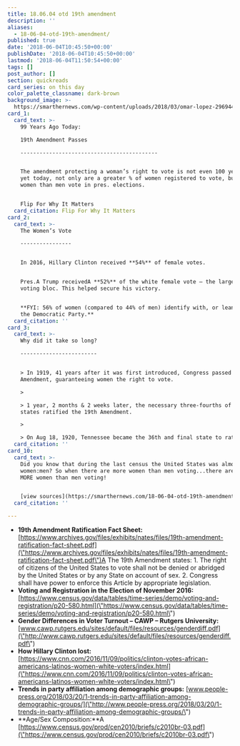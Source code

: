 ```yaml
---
title: 18.06.04 otd 19th amendment
description: ''
aliases:
  - 18-06-04-otd-19th-amendment/
published: true
date: '2018-06-04T10:45:50+00:00'
publishDate: '2018-06-04T10:45:50+00:00'
lastmod: '2018-06-04T11:50:54+00:00'
tags: []
post_author: []
section: quickreads
card_series: on this day
color_palette_classname: dark-brown
background_image: >-
  https://smarthernews.com/wp-content/uploads/2018/03/omar-lopez-296944-unsplash-360x360.jpg
card_1:
  card_text: >-
    99 Years Ago Today:  

    19th Amendment Passes

    -------------------------------------------


    The amendment protecting a woman’s right to vote is not even 100 years old &
    yet today, not only are a greater % of women registered to vote, but more
    women than men vote in pres. elections.


    Flip For Why It Matters
  card_citation: Flip For Why It Matters
card_2:
  card_text: >-
    The Women’s Vote

    ----------------


    In 2016, Hillary Clinton received **54%** of female votes.


    Pres.A Trump receivedA **52%** of the white female vote – the largest female
    voting bloc. This helped secure his victory.


    **FYI: 56% of women (compared to 44% of men) identify with, or lean toward,
    the Democratic Party.**
  card_citation: ''
card_3:
  card_text: >-
    Why did it take so long?

    ------------------------


    > In 1919, 41 years after it was first introduced, Congress passed the 19th
    Amendment, guaranteeing women the right to vote.

    > 

    > 1 year, 2 months & 2 weeks later, the necessary three-fourths of the
    states ratified the 19th Amendment.

    > 

    > On Aug 18, 1920, Tennessee became the 36th and final state to ratify.
  card_citation: ''
card_10:
  card_text: >-
    Did you know that during the last census the United States was almost 50/50
    women:men? So when there are more women than men voting...there are really
    MORE women than men voting!


    [view sources](https://smarthernews.com/18-06-04-otd-19th-amendment/)
  card_citation: ''

---
```

*   ****19th Amendment Ratification Fact Sheet:**** [https://www.archives.gov/files/exhibits/nates/files/19th-amendment-ratification-fact-sheet.pdf](\"https://www.archives.gov/files/exhibits/nates/files/19th-amendment-ratification-fact-sheet.pdf\")A The 19th Amendment states: 1. The right of citizens of the United States to vote shall not be denied or abridged by the United States or by any State on account of sex. 2. Congress shall have power to enforce this Article by appropriate legislation.
*   **Voting and Registration in the Election of November 2016:** [https://www.census.gov/data/tables/time-series/demo/voting-and-registration/p20-580.html](\"https://www.census.gov/data/tables/time-series/demo/voting-and-registration/p20-580.html\")
*   **Gender Differences in Voter Turnout – CAWP – Rutgers University:** [www.cawp.rutgers.edu/sites/default/files/resources/genderdiff.pdf](\"http://www.cawp.rutgers.edu/sites/default/files/resources/genderdiff.pdf\")
*   **How Hillary Clinton lost:** [https://www.cnn.com/2016/11/09/politics/clinton-votes-african-americans-latinos-women-white-voters/index.html](\"https://www.cnn.com/2016/11/09/politics/clinton-votes-african-americans-latinos-women-white-voters/index.html\")
*   **Trends in party affiliation among demographic groups:** [www.people-press.org/2018/03/20/1-trends-in-party-affiliation-among-demographic-groups/](\"http://www.people-press.org/2018/03/20/1-trends-in-party-affiliation-among-demographic-groups/\")
*   **Age/Sex Composition:**A [https://www.census.gov/prod/cen2010/briefs/c2010br-03.pdf](\"https://www.census.gov/prod/cen2010/briefs/c2010br-03.pdf\")